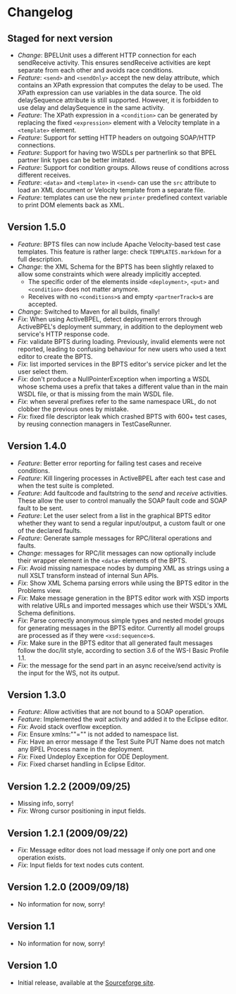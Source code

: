 Changelog
=========

Staged for next version
-----------------------
* _Change_: BPELUnit uses a different HTTP connection for each sendReceive activity. This ensures sendReceive activities are kept separate from each other and avoids race conditions.
* _Feature_: `<send>` and `<sendOnly>` accept the new delay attribute, which contains an XPath expression that computes the delay to be used. The XPath expression can use variables in the data source. The old delaySequence attribute is still supported. However, it is forbidden to use delay and delaySequence in the same activity.
* _Feature_: The XPath expression in a `<condition>` can be generated by replacing the fixed `<expression>` element with a Velocity template in a `<template>` element.
* _Feature_: Support for setting HTTP headers on outgoing SOAP/HTTP connections.
* _Feature_: Support for having two WSDLs per partnerlink so that BPEL partner link types can be better imitated.
* _Feature_: Support for condition groups. Allows reuse of conditions across different receives.
* _Feature_: `<data>` and `<template>` in `<send>` can use the `src` attribute to load an XML document or Velocity template from a separate file.
* _Feature_: templates can use the new `printer` predefined context variable to print DOM elements back as XML.

Version 1.5.0
-----------------------
* _Feature_: BPTS files can now include Apache Velocity-based test case templates. This feature is rather large: check `TEMPLATES.markdown` for a full description.
* _Change_: the XML Schema for the BPTS has been slightly relaxed to allow some constraints which were already implicitly accepted.
   * The specific order of the elements inside `<deployment>`, `<put>` and `<condition>` does not matter anymore.
   * Receives with no `<conditions>`s and empty `<partnerTrack>`s are accepted.
* _Change_: Switched to Maven for all builds, finally!
* _Fix_: When using ActiveBPEL, detect deployment errors through ActiveBPEL's deployment summary, in addition to the deployment web service's HTTP response code.
* _Fix_: validate BPTS during loading. Previously, invalid elements were not reported, leading to confusing behaviour for new users who used a text editor to create the BPTS.
* _Fix_: list imported services in the BPTS editor's service picker and let the user select them.
* _Fix_: don't produce a NullPointerException when importing a WSDL whose schema uses a prefix that takes a different value than in the main WSDL file, or that is missing from the main WSDL file.
* _Fix_: when several prefixes refer to the same namespace URL, do not clobber the previous ones by mistake.
* _Fix_: fixed file descriptor leak which crashed BPTS with 600+ test cases, by reusing connection managers in TestCaseRunner.

Version 1.4.0
-----------------------

* _Feature_: Better error reporting for failing test cases and receive conditions.
* _Feature_: Kill lingering processes in ActiveBPEL after each test case and when the test suite is completed.
* _Feature_: Add faultcode and faultstring to the *send* and *receive* activities. These allow the user to control manually the SOAP fault code and SOAP fault to be sent.
* _Feature_: Let the user select from a list in the graphical BPTS editor whether they want to send a regular input/output, a custom fault or one of the declared faults.
* _Feature_: Generate sample messages for RPC/literal operations and faults.
* _Change_: messages for RPC/lit messages can now optionally include their wrapper element in the `<data>` elements of the BPTS.
* _Fix_: Avoid missing namespace nodes by dumping XML as strings using a null XSLT transform instead of internal Sun APIs.
* _Fix_: Show XML Schema parsing errors while using the BPTS editor in the Problems view.
* _Fix_: Make message generation in the BPTS editor work with XSD imports with relative URLs and imported messages which use their WSDL's XML Schema definitions.
* _Fix_: Parse correctly anonymous simple types and nested model groups for generating messages in the BPTS editor. Currently all model groups are processed as if they were `<xsd:sequence>`s.
* _Fix_: Make sure in the BPTS editor that all generated fault messages follow the doc/lit style, according to section 3.6 of the WS-I Basic Profile 1.1.
* _Fix_: the message for the send part in an async receive/send activity is the input for the WS, not its output.

Version 1.3.0
-------------

* _Feature_: Allow activities that are not bound to a SOAP operation.
* _Feature_: Implemented the *wait* activity and added it to the Eclipse editor.
* _Fix_: Avoid stack overflow exception.
* _Fix_: Ensure xmlns:""="" is not added to namespace list.
* _Fix_: Have an error message if the Test Suite PUT Name does not match any BPEL Process name in the deployment.
* _Fix_: Fixed Undeploy Exception for ODE Deployment.
* _Fix_: Fixed charset handling in Eclipse Editor.

Version 1.2.2 (2009/09/25)
--------------------------

* Missing info, sorry!
* _Fix_: Wrong cursor positioning in input fields.

Version 1.2.1 (2009/09/22)
--------------------------

* _Fix_: Message editor does not load message if only one port and one
  operation exists.
* _Fix_: Input fields for text nodes cuts content.

Version 1.2.0 (2009/09/18)
--------------------------

* No information for now, sorry!

Version 1.1
-----------

* No information for now, sorry!

Version 1.0
-----------

* Initial release, available at the [Sourceforge site](http://bpelunit.sourceforge.net).
